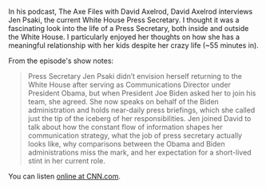 In his podcast, The Axe Files with David Axelrod, David Axelrod interviews Jen Psaki, the current White House Press Secretary. 
I thought it was a fascinating look into the life of a Press Secretary, both inside and outside the White House. I particularly 
enjoyed her thoughts on how she has a meaningful relationship with her kids despite her crazy life (~55 minutes in).

From the episode's show notes:

> Press Secretary Jen Psaki didn’t envision herself returning to the White House after serving as Communications Director under 
President Obama, but when President Joe Biden asked her to join his team, she agreed. She now speaks on behalf of the Biden 
administration and holds near-daily press briefings, which she called just the tip of the iceberg of her responsibilities. 
Jen joined David to talk about how the constant flow of information shapes her communication strategy, what the job of press 
secretary actually looks like, why comparisons between the Obama and Biden administrations miss the mark, and her expectation 
for a short-lived stint in her current role.

You can listen [online at CNN.com](https://www.cnn.com/audio/podcasts/axe-files?episodeguid=d95482fa-7a05-4ac5-9108-ad200033b46a).
